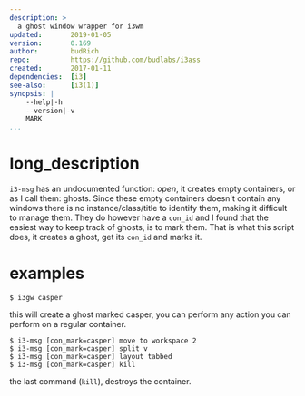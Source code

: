 ```yaml
---
description: >
  a ghost window wrapper for i3wm
updated:       2019-01-05
version:       0.169
author:        budRich
repo:          https://github.com/budlabs/i3ass
created:       2017-01-11
dependencies:  [i3]
see-also:      [i3(1)]
synopsis: |
    --help|-h
    --version|-v
    MARK
...
```


# long_description

`i3-msg` has an undocumented function: *open*, 
it creates empty containers, 
or as I call them: ghosts. 
Since these empty containers doesn't contain any windows 
there is no instance/class/title to identify them, 
making it difficult to manage them. 
They do however have a `con_id` 
and I found that the easiest way to keep track of ghosts, is to mark them. 
That is what this script does, 
it creates a ghost, 
get its `con_id` and marks it.

# examples

`$ i3gw casper`  

this will create a ghost marked casper, 
you can perform any action you can perform on a regular container.

``` text
$ i3-msg [con_mark=casper] move to workspace 2
$ i3-msg [con_mark=casper] split v
$ i3-msg [con_mark=casper] layout tabbed
$ i3-msg [con_mark=casper] kill
```

the last command (`kill`), destroys the container.
